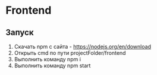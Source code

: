 # Frontend

## Запуск

1. Скачать npm с сайта - https://nodejs.org/en/download
2. Открыть cmd по пути projectFolder/frontend
3. Выполнить команду npm i
4. Выполнить команду npm start
